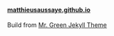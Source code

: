#### [matthieusaussaye.github.io](matthieusaussaye.github.io)
Build from [Mr. Green Jekyll Theme](https://github.com/MrGreensWorkshop/MrGreen-JekyllTheme)

